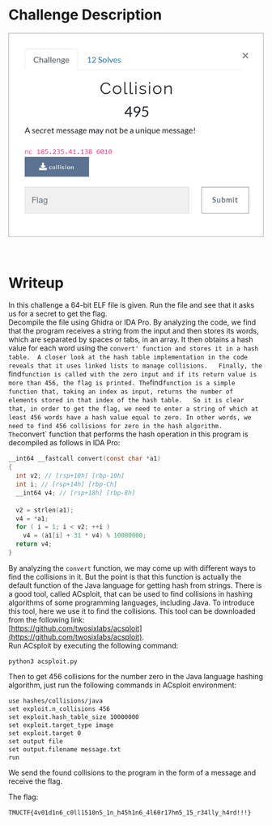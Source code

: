 # Challenge Description
<p align="center">
  <img src="Challenge.png">
</p>
<br>

# Writeup
In this challenge a 64-bit ELF file is given. Run the file and see that it asks us for a secret to get the flag.  
Decompile the file using Ghidra or IDA Pro. 
By analyzing the code, we find that the program receives a string from the input and then stores its words, which are separated by spaces or tabs, in an array.
It then obtains a hash value for each word using the `convert' function and stores it in a hash table. 
A closer look at the hash table implementation in the code reveals that it uses linked lists to manage collisions.  
Finally, the `find` function is called with the zero input and if its return value is more than 456, the flag is printed.
The `find` function is a simple function that, taking an index as input, returns the number of elements stored in that index of the hash table.  
So it is clear that, in order to get the flag, we need to enter a string of which at least 456 words have a hash value equal to zero.
In other words, we need to find 456 collisions for zero in the hash algorithm.  
The `convert` function that performs the hash operation in this program is decompiled as follows in IDA Pro:
```c
__int64 __fastcall convert(const char *a1)
{
  int v2; // [rsp+10h] [rbp-10h]
  int i; // [rsp+14h] [rbp-Ch]
  __int64 v4; // [rsp+18h] [rbp-8h]

  v2 = strlen(a1);
  v4 = *a1;
  for ( i = 1; i < v2; ++i )
    v4 = (a1[i] + 31 * v4) % 10000000;
  return v4;
}
```
By analyzing the `convert` function, we may come up with different ways to find the collisions in it.
But the point is that this function is actually the default function of the Java language for getting hash from strings.
There is a good tool, called ACsploit, that can be used to find collisions in hashing algorithms of some programming languages, including Java.
To introduce this tool, here we use it to find the collisions. This tool can be downloaded from the following link:  
[https://github.com/twosixlabs/acsploit](https://github.com/twosixlabs/acsploit).  
Run ACsploit by executing the following command:
```
python3 acsploit.py
```
Then to get 456 collisions for the number zero in the Java language hashing algorithm, just run the following commands in ACsploit environment:
```
use hashes/collisions/java
set exploit.n_collisions 456
set exploit.hash_table_size 10000000
set exploit.target_type image
set exploit.target 0
set output file
set output.filename message.txt
run
```  
We send the found collisions to the program in the form of a message and receive the flag.

The flag:
```
TMUCTF{4v01d1n6_c0ll1510n5_1n_h45h1n6_4l60r17hm5_15_r34lly_h4rd!!!}
```

